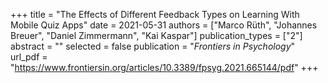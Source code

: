 +++
title = "The Effects of Different Feedback Types on Learning With Mobile Quiz Apps"
date = 2021-05-31
authors = ["Marco Rüth", "Johannes Breuer", "Daniel Zimmermann", "Kai Kaspar"]
publication_types = ["2"]
abstract = ""
selected = false
publication = "*Frontiers in Psychology*"
url_pdf = "https://www.frontiersin.org/articles/10.3389/fpsyg.2021.665144/pdf"
+++

